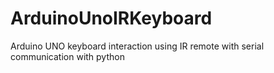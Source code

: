 # ArduinoUnoIRKeyboard
Arduino UNO keyboard interaction using IR remote with serial communication with python 
